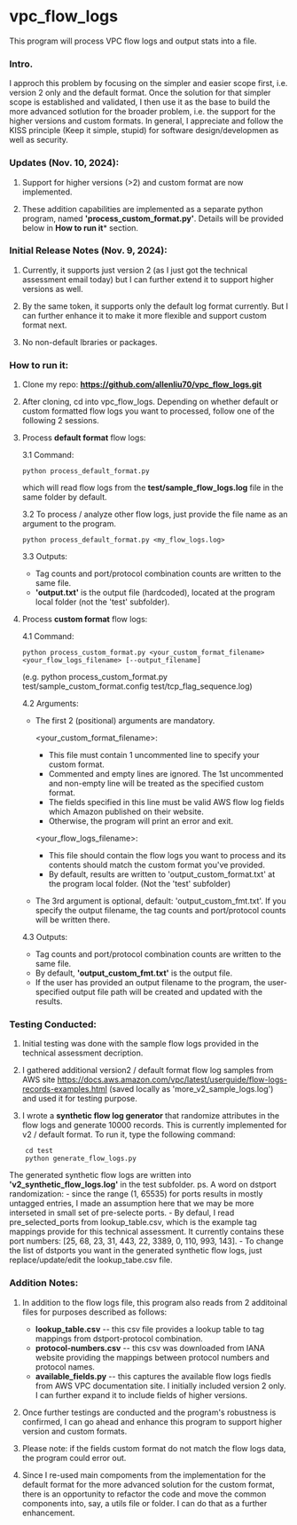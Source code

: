 # vpc_flow_logs
This program will process VPC flow logs and output stats into a file.

### Intro.
I approch this problem by focusing on the simpler and easier scope first, i.e. version 2 only and the default format. Once the solution for that simpler scope is established and validated, I then use it as the base to build the more advanced sotlution for the broader problem, i.e. the support for the higher versions and custom formats. In general, I appreciate and follow the KISS principle (Keep it simple, stupid) for software design/developmen as well as security.

### Updates (Nov. 10, 2024):
1. Support for higher versions (>2) and custom format are now implemented.

2. These addition capabilities are implemented as a separate python program, named **'process_custom_format.py'**. Details will be provided below in **How to run it*** section.

### Initial Release Notes (Nov. 9, 2024):
1. Currently, it supports just version 2 (as I just got the technical assessment email today) but I can further extend it to support higher versions 
as well. 

2. By the same token, it supports only the default log format currently. But I can further enhance it to make it more flexible and support custom format next.

3. No non-default lbraries or packages.

### How to run it:

1. Clone my repo: **https://github.com/allenliu70/vpc_flow_logs.git**

2. After cloning, cd into vpc_flow_logs. Depending on whether default or custom formatted flow logs you want to processed, follow one of the following 2 sessions.
    
3. Process **default format** flow logs:

    3.1 Command:
    ```console
    python process_default_format.py
    ```
    which will read flow logs from the **test/sample_flow_logs.log** file in the same folder by default.

    3.2 To process / analyze other flow logs, just provide the file name as an argument to the program.

    ```console
    python process_default_format.py <my_flow_logs.log>
    ```

    3.3 Outputs:
    - Tag counts and port/protocol combination counts are written to the same file.
    - **'output.txt'** is the output file (hardcoded), located at the program local folder (not the 'test' subfolder).


4. Process **custom format** flow logs:

    4.1 Command:
    ```console
    python process_custom_format.py <your_custom_format_filename> <your_flow_logs_filename> [--output_filename]
    ```
    (e.g. python process_custom_format.py test/sample_custom_format.config test/tcp_flag_sequence.log)

    4.2 Arguments:
    - The first 2 (positional) arguments are mandatory.
                
        <your_custom_format_filename>:
        - This file must contain 1 uncommented line to specify your custom format.
        - Commented and empty lines are ignored. The 1st uncommented and non-empty line will be treated as the specified custom format.
        - The fields specified in this line must be valid AWS flow log fields which Amazon published on their website.
        - Otherwise, the program will print an error and exit.

        <your_flow_logs_filename>:
        - This file should contain the flow logs you want to process and its contents should match the custom format you've provided.
        - By default, results are written to 'output_custom_format.txt' at the program local folder. (Not the 'test' subfolder)

    - The 3rd argument is optional, default: 'output_custom_fmt.txt'.
        If you specify the output filename, the tag counts and port/protocol counts will be written there.

    4.3 Outputs:
    - Tag counts and port/protocol combination counts are written to the same file.
    - By default, **'output_custom_fmt.txt'** is the output file.
    - If the user has provided an output filename to the program, the user-specified output file path will be created and updated with the results.


### Testing Conducted:

1. Initial testing was done with the sample flow logs provided in the technical assessment decription. 

2. I gathered additional version2 / default format flow log samples from AWS site https://docs.aws.amazon.com/vpc/latest/userguide/flow-logs-records-examples.html (saved locally as 'more_v2_sample_logs.log') and used it for testing purpose.

3. I wrote a **synthetic flow log generator** that randomize attributes in the flow logs and generate 10000 records.
   This is currently implemented for v2 / default format. To run it, type the following command:

```console
    cd test
    python generate_flow_logs.py
```

   The generated synthetic flow logs are written into **'v2_synthetic_flow_logs.log'** in the test subfolder.
   ps. A word on dstport randomization: 
         - since the range (1, 65535) for ports results in mostly untagged entries, I made an assumption here that we may be more interseted in small set of pre-selecte ports.
         - By defaul, I read pre_selected_ports from lookup_table.csv, which is the example tag mappings provide for this technical assessment. It currently contains these port numbers: [25, 68, 23, 31, 443, 22, 3389, 0, 110, 993, 143].
         - To change the list of dstports you want in the generated synthetic flow logs, just replace/update/edit the lookup_tabe.csv file.


### Addition Notes:
1. In addition to the flow logs file, this program also reads from 2 additoinal files for purposes described as follows:
      
    - **lookup_table.csv** -- this csv file provides a lookup table to tag mappings from dstport-protocol combination.
    - **protocol-numbers.csv** -- this csv was downloaded from IANA website providing the mappings between protocol numbers and protocol names.
    - **available_fields.py** -- this captures the available flow logs fiedls from AWS VPC documentation site. I initially included version 2 only. I can further expand it to include fields of higher versions.

2. Once further testings are conducted and the program's robustness is confirmed, I can go ahead and enhance this program to support higher version and custom formats.

3. Please note: if the fields custom format do not match the flow logs data, the program could error out.

4. Since I re-used main compoments from the implementation for the default format for the more advanced solution for the custom format, there is an opportunity to refactor the code and move the common components into, say, a utils file or folder. I can do that as a further enhancement.